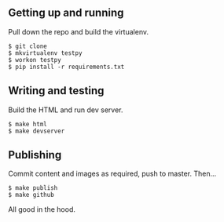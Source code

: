 Getting up and running
----------------------

Pull down the repo and build the virtualenv.

    $ git clone
    $ mkvirtualenv testpy
    $ workon testpy
    $ pip install -r requirements.txt


Writing and testing
-------------------

Build the HTML and run dev server.

    $ make html
    $ make devserver


Publishing
----------

Commit content and images as required, push to master. Then...

    $ make publish
    $ make github

All good in the hood.
